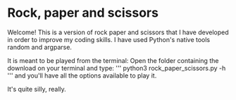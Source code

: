 # Rock, paper and scissors

Welcome! This is a version of rock paper and scissors that I have developed in order to improve my coding skills.
I have used Python's native tools random and argparse.

It is meant to be played from the terminal:
Open the folder containing the download on your terminal and type:
'''
python3 rock_paper_scissors.py -h
'''
and you'll have all the options available to play it. 

It's quite silly, really.